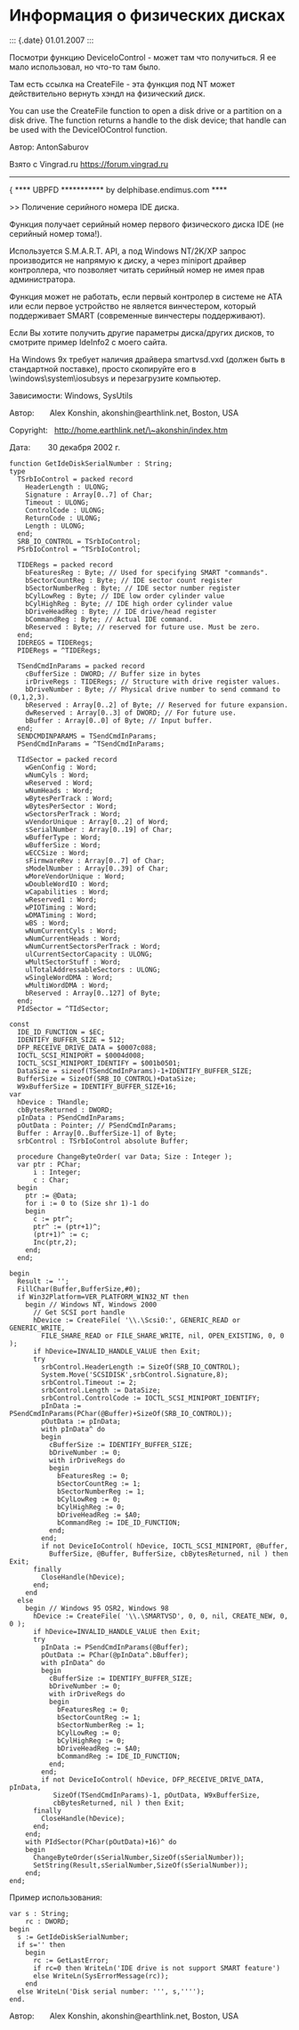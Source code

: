 Информация о физических дисках
==============================

::: {.date}
01.01.2007
:::

Посмотри функцию DeviceIoControl - может там что получиться. Я ее мало
использовал, но что-то там было.

Там есть ссылка на CreateFile - эта функция под NT может действительно
вернуть хэндл на физический диск.

You can use the CreateFile function to open a disk drive or a partition
on a disk drive. The function returns a handle to the disk device; that
handle can be used with the DeviceIOControl function.

Автор: AntonSaburov

Взято с Vingrad.ru <https://forum.vingrad.ru>

------------------------------------------------------------------------

{ \*\*\*\* UBPFD \*\*\*\*\*\*\*\*\*\*\* by delphibase.endimus.com
\*\*\*\*

\>\> Поличение серийного номера IDE диска.

Функция получает серийный номер первого физического диска IDE (не
серийный номер тома!).

Используется S.M.A.R.T. API, а под Windows NT/2K/XP запрос производится
не напрямую к диску, а через miniport драйвер контроллера, что позволяет
читать серийный номер не имея прав администратора.

Функция может не работать, если первый контролер в системе не ATA или
если первое устройство не является винчестером, который поддерживает
SMART (современные винчестеры поддерживают).

Если Вы хотите получить другие параметры диска/других дисков, то
смотрите пример IdeInfo2 с моего сайта.

На Windows 9x требует наличия драйвера smartvsd.vxd (должен быть в
стандартной поставке), просто скопируйте его в
\\windows\\system\\iosubsys и перезагрузите компьютер.

Зависимости: Windows, SysUtils

Автор:       Alex Konshin, akonshin\@earthlink.net, Boston, USA

Copyright:   http://home.earthlink.net/\~akonshin/index.htm

Дата:        30 декабря 2002 г.

     
    function GetIdeDiskSerialNumber : String;
    type
      TSrbIoControl = packed record
        HeaderLength : ULONG;
        Signature : Array[0..7] of Char;
        Timeout : ULONG;
        ControlCode : ULONG;
        ReturnCode : ULONG;
        Length : ULONG;
      end;
      SRB_IO_CONTROL = TSrbIoControl;
      PSrbIoControl = ^TSrbIoControl;
     
      TIDERegs = packed record
        bFeaturesReg : Byte; // Used for specifying SMART "commands".
        bSectorCountReg : Byte; // IDE sector count register
        bSectorNumberReg : Byte; // IDE sector number register
        bCylLowReg : Byte; // IDE low order cylinder value
        bCylHighReg : Byte; // IDE high order cylinder value
        bDriveHeadReg : Byte; // IDE drive/head register
        bCommandReg : Byte; // Actual IDE command.
        bReserved : Byte; // reserved for future use. Must be zero.
      end;
      IDEREGS = TIDERegs;
      PIDERegs = ^TIDERegs;
     
      TSendCmdInParams = packed record
        cBufferSize : DWORD; // Buffer size in bytes
        irDriveRegs : TIDERegs; // Structure with drive register values.
        bDriveNumber : Byte; // Physical drive number to send command to (0,1,2,3).
        bReserved : Array[0..2] of Byte; // Reserved for future expansion.
        dwReserved : Array[0..3] of DWORD; // For future use.
        bBuffer : Array[0..0] of Byte; // Input buffer.
      end;
      SENDCMDINPARAMS = TSendCmdInParams;
      PSendCmdInParams = ^TSendCmdInParams;
     
      TIdSector = packed record
        wGenConfig : Word;
        wNumCyls : Word;
        wReserved : Word;
        wNumHeads : Word;
        wBytesPerTrack : Word;
        wBytesPerSector : Word;
        wSectorsPerTrack : Word;
        wVendorUnique : Array[0..2] of Word;
        sSerialNumber : Array[0..19] of Char;
        wBufferType : Word;
        wBufferSize : Word;
        wECCSize : Word;
        sFirmwareRev : Array[0..7] of Char;
        sModelNumber : Array[0..39] of Char;
        wMoreVendorUnique : Word;
        wDoubleWordIO : Word;
        wCapabilities : Word;
        wReserved1 : Word;
        wPIOTiming : Word;
        wDMATiming : Word;
        wBS : Word;
        wNumCurrentCyls : Word;
        wNumCurrentHeads : Word;
        wNumCurrentSectorsPerTrack : Word;
        ulCurrentSectorCapacity : ULONG;
        wMultSectorStuff : Word;
        ulTotalAddressableSectors : ULONG;
        wSingleWordDMA : Word;
        wMultiWordDMA : Word;
        bReserved : Array[0..127] of Byte;
      end;
      PIdSector = ^TIdSector;
     
    const
      IDE_ID_FUNCTION = $EC;
      IDENTIFY_BUFFER_SIZE = 512;
      DFP_RECEIVE_DRIVE_DATA = $0007c088;
      IOCTL_SCSI_MINIPORT = $0004d008;
      IOCTL_SCSI_MINIPORT_IDENTIFY = $001b0501;
      DataSize = sizeof(TSendCmdInParams)-1+IDENTIFY_BUFFER_SIZE;
      BufferSize = SizeOf(SRB_IO_CONTROL)+DataSize;
      W9xBufferSize = IDENTIFY_BUFFER_SIZE+16;
    var
      hDevice : THandle;
      cbBytesReturned : DWORD;
      pInData : PSendCmdInParams;
      pOutData : Pointer; // PSendCmdInParams;
      Buffer : Array[0..BufferSize-1] of Byte;
      srbControl : TSrbIoControl absolute Buffer;
     
      procedure ChangeByteOrder( var Data; Size : Integer );
      var ptr : PChar;
          i : Integer;
          c : Char;
      begin
        ptr := @Data;
        for i := 0 to (Size shr 1)-1 do
        begin
          c := ptr^;
          ptr^ := (ptr+1)^;
          (ptr+1)^ := c;
          Inc(ptr,2);
        end;
      end;
     
    begin
      Result := '';
      FillChar(Buffer,BufferSize,#0);
      if Win32Platform=VER_PLATFORM_WIN32_NT then
        begin // Windows NT, Windows 2000
          // Get SCSI port handle
          hDevice := CreateFile( '\\.\Scsi0:', GENERIC_READ or GENERIC_WRITE,
            FILE_SHARE_READ or FILE_SHARE_WRITE, nil, OPEN_EXISTING, 0, 0 );
          if hDevice=INVALID_HANDLE_VALUE then Exit;
          try
            srbControl.HeaderLength := SizeOf(SRB_IO_CONTROL);
            System.Move('SCSIDISK',srbControl.Signature,8);
            srbControl.Timeout := 2;
            srbControl.Length := DataSize;
            srbControl.ControlCode := IOCTL_SCSI_MINIPORT_IDENTIFY;
            pInData := PSendCmdInParams(PChar(@Buffer)+SizeOf(SRB_IO_CONTROL));
            pOutData := pInData;
            with pInData^ do
            begin
              cBufferSize := IDENTIFY_BUFFER_SIZE;
              bDriveNumber := 0;
              with irDriveRegs do
              begin
                bFeaturesReg := 0;
                bSectorCountReg := 1;
                bSectorNumberReg := 1;
                bCylLowReg := 0;
                bCylHighReg := 0;
                bDriveHeadReg := $A0;
                bCommandReg := IDE_ID_FUNCTION;
              end;
            end;
            if not DeviceIoControl( hDevice, IOCTL_SCSI_MINIPORT, @Buffer,
              BufferSize, @Buffer, BufferSize, cbBytesReturned, nil ) then Exit;
          finally
            CloseHandle(hDevice);
          end;
        end
      else
        begin // Windows 95 OSR2, Windows 98
          hDevice := CreateFile( '\\.\SMARTVSD', 0, 0, nil, CREATE_NEW, 0, 0 );
          if hDevice=INVALID_HANDLE_VALUE then Exit;
          try
            pInData := PSendCmdInParams(@Buffer);
            pOutData := PChar(@pInData^.bBuffer);
            with pInData^ do
            begin
              cBufferSize := IDENTIFY_BUFFER_SIZE;
              bDriveNumber := 0;
              with irDriveRegs do
              begin
                bFeaturesReg := 0;
                bSectorCountReg := 1;
                bSectorNumberReg := 1;
                bCylLowReg := 0;
                bCylHighReg := 0;
                bDriveHeadReg := $A0;
                bCommandReg := IDE_ID_FUNCTION;
              end;
            end;
            if not DeviceIoControl( hDevice, DFP_RECEIVE_DRIVE_DATA, pInData, 
               SizeOf(TSendCmdInParams)-1, pOutData, W9xBufferSize,
               cbBytesReturned, nil ) then Exit;
          finally
            CloseHandle(hDevice);
          end;
        end;
        with PIdSector(PChar(pOutData)+16)^ do
        begin
          ChangeByteOrder(sSerialNumber,SizeOf(sSerialNumber));
          SetString(Result,sSerialNumber,SizeOf(sSerialNumber));
        end;
    end;

Пример использования:

    var s : String;
        rc : DWORD;
    begin
      s := GetIdeDiskSerialNumber;
      if s='' then
        begin
          rc := GetLastError;
          if rc=0 then WriteLn('IDE drive is not support SMART feature')
          else WriteLn(SysErrorMessage(rc));
        end
      else WriteLn('Disk serial number: ''', s,'''');
    end. 

Автор:       Alex Konshin, akonshin\@earthlink.net, Boston, USA
